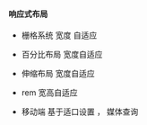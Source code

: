 


####  响应式布局 

-   栅格系统      宽度  自适应

-  百分比布局    宽度自适应

-  伸缩布局    宽度自适应

-   rem   宽高自适应


-  移动端     基于适口设置 ， 媒体查询
